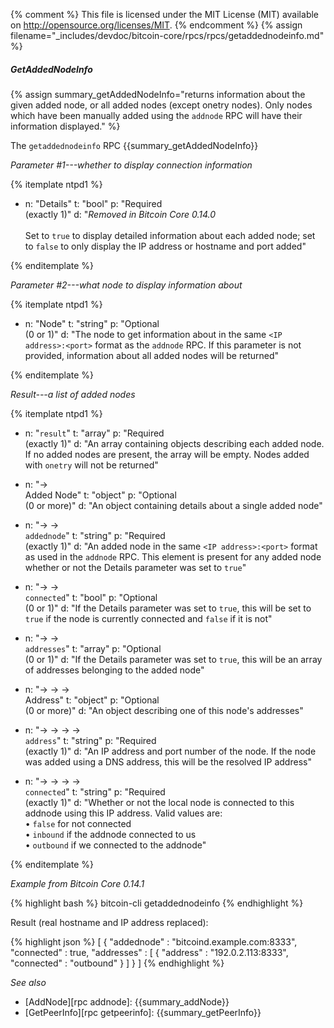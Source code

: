 {% comment %}
This file is licensed under the MIT License (MIT) available on
http://opensource.org/licenses/MIT.
{% endcomment %}
{% assign filename="_includes/devdoc/bitcoin-core/rpcs/rpcs/getaddednodeinfo.md" %}

##### GetAddedNodeInfo

{% assign summary_getAddedNodeInfo="returns information about the given added node, or all added nodes (except onetry nodes). Only nodes which have been manually added using the `addnode` RPC will have their information displayed." %}

The `getaddednodeinfo` RPC {{summary_getAddedNodeInfo}}

*Parameter #1---whether to display connection information*

{% itemplate ntpd1 %}
- n: "Details"
  t: "bool"
  p: "Required<br>(exactly 1)"
  d: "*Removed in Bitcoin Core 0.14.0*<br><br>Set to `true` to display detailed information about each added node; set to `false` to only display the IP address or hostname and port added"

{% enditemplate %}

*Parameter #2---what node to display information about*

{% itemplate ntpd1 %}
- n: "Node"
  t: "string"
  p: "Optional<br>(0 or 1)"
  d: "The node to get information about in the same `<IP address>:<port>` format as the `addnode` RPC.  If this parameter is not provided, information about all added nodes will be returned"

{% enditemplate %}

*Result---a list of added nodes*

{% itemplate ntpd1 %}
- n: "`result`"
  t: "array"
  p: "Required<br>(exactly 1)"
  d: "An array containing objects describing each added node.  If no added nodes are present, the array will be empty.  Nodes added with `onetry` will not be returned"

- n: "→<br>Added Node"
  t: "object"
  p: "Optional<br>(0 or more)"
  d: "An object containing details about a single added node"

- n: "→ →<br>`addednode`"
  t: "string"
  p: "Required<br>(exactly 1)"
  d: "An added node in the same `<IP address>:<port>` format as used in the `addnode` RPC.  This element is present for any added node whether or not the Details parameter was set to `true`"

- n: "→ →<br>`connected`"
  t: "bool"
  p: "Optional<br>(0 or 1)"
  d: "If the Details parameter was set to `true`, this will be set to `true` if the node is currently connected and `false` if it is not"

- n: "→ →<br>`addresses`"
  t: "array"
  p: "Optional<br>(0 or 1)"
  d: "If the Details parameter was set to `true`, this will be an array of addresses belonging to the added node"

- n: "→ → →<br>Address"
  t: "object"
  p: "Optional<br>(0 or more)"
  d: "An object describing one of this node's addresses"

- n: "→ → → →<br>`address`"
  t: "string"
  p: "Required<br>(exactly 1)"
  d: "An IP address and port number of the node.  If the node was added using a DNS address, this will be the resolved IP address"

- n: "→ → → →<br>`connected`"
  t: "string"
  p: "Required<br>(exactly 1)"
  d: "Whether or not the local node is connected to this addnode using this IP address.  Valid values are:<br>• `false` for not connected<br>• `inbound` if the addnode connected to us<br>• `outbound` if we connected to the addnode"

{% enditemplate %}

*Example from Bitcoin Core 0.14.1*

{% highlight bash %}
bitcoin-cli getaddednodeinfo
{% endhighlight %}

Result (real hostname and IP address replaced):

{% highlight json %}
[
    {
        "addednode" : "bitcoind.example.com:8333",
        "connected" : true,
        "addresses" : [
            {
                "address" : "192.0.2.113:8333",
                "connected" : "outbound"
            }
        ]
    }
]
{% endhighlight %}

*See also*

* [AddNode][rpc addnode]: {{summary_addNode}}
* [GetPeerInfo][rpc getpeerinfo]: {{summary_getPeerInfo}}

